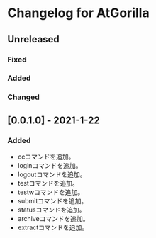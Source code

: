 # Changelog for AtGorilla

## Unreleased
### Fixed
### Added
### Changed

## [0.0.1.0] - 2021-1-22
### Added
- ccコマンドを追加。
- loginコマンドを追加。
- logoutコマンドを追加。
- testコマンドを追加。
- testwコマンドを追加。
- submitコマンドを追加。
- statusコマンドを追加。
- archiveコマンドを追加。
- extractコマンドを追加。
